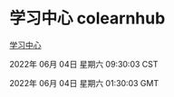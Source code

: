 # 学习中心 colearnhub
[学习中心](http://59.174.27.195:56308/colearnhub/)

2022年 06月 04日 星期六 09:30:03 CST

2022年 06月 04日 星期六 01:30:03 GMT
